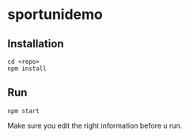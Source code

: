 # sportunidemo

## Installation

```
cd <repo>
npm install
```

## Run

```
npm start
```

Make sure you edit the right information before u run.
